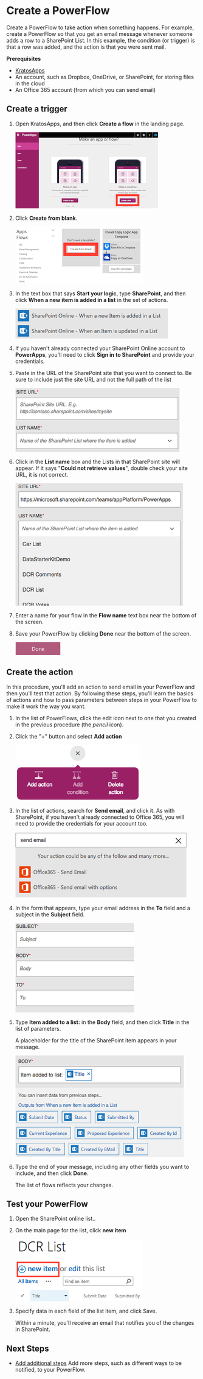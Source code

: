 <properties
    pageTitle="KratosApps tutorial: Create a PowerFlow"
    description="Create a PowerFlow to take action when one or more conditions are met. For example, get an email whenever someone adds a row to a Sharepoint list."
    services="kratosapps"
    authors="aftowen"
 />

<tags
   ms.service="kratosapps"
   ms.devlang="na"
   ms.topic="get-started-article"
   ms.tgt_pltfrm="na"
   ms.workload="na"
   ms.date="10/06/2015"
   ms.author="anneta"/>

# Create a PowerFlow #
Create a PowerFlow to take action when something happens. For example, create a PowerFlow so that you get an email message whenever someone adds a row to a SharePoint List. In this example, the condition (or trigger) is that a row was added, and the action is that you were sent mail.

**Prerequisites**

- [KratosApps](https://www.kratosapps.com/)
- An account, such as Dropbox, OneDrive, or SharePoint, for storing files in the cloud
- An Office 365 account (from which you can send email)

## Create a trigger

1. Open KratosApps, and then click **Create a flow** in the landing page.

    ![Click Flows on the right](./media/get-started-powerflow/landingpage.png)

3. Click **Create from blank**.

    ![Create a PowerFlow from blank](./media/get-started-powerflow/gallery.png)

4. In the text box that says **Start your logic**, type **SharePoint**, and then click **When a new item is added in a list** in the set of actions.

    ![Sharepoint triggers](./media/get-started-powerflow/add-sp-data.png)

5. If you haven't already connected your SharePoint Online account to **PowerApps**, you'll need to click **Sign in to SharePoint** and provide your credentials. 

6. Paste in the URL of the SharePoint site that you want to connect to. Be sure to include just the site URL and not the full path of the list

    ![Enter site](./media/get-started-powerflow/enter-site.png)

7. Click in the **List name** box and the Lists in that SharePoint site will appear. If it says "**Could not retrieve values**", double check your site URL, it is not correct.

    ![SharePoint lists](./media/get-started-powerflow/select-list.png)

8. Enter a name for your flow in the **Flow name** text box near the bottom of the screen. 

7. Save your PowerFlow by clicking **Done** near the bottom of the screen.

    ![Click the done button](./media/get-started-powerflow/done2.png)

## Create the action ##
In this procedure, you'll add an action to send email in your PowerFlow and then you'll test that action. By following these steps, you'll learn the basics of actions and how to pass parameters between steps in your PowerFlow to make it work the way you want.

1. In the list of PowerFlows, click the edit icon next to one that you created in the previous procedure (the *pencil* icon).

2. Click the "+" button and select **Add action**

    ![Add action](./media/get-started-powerflow/addaction.png)

2. In the list of actions, search for **Send email**, and click it. As with SharePoint, if you haven't already connected to Office 365, you will need to provide the credentials for your account too.

    ![List of actions](./media/get-started-powerflow/send_email.png)

4. In the form that appears, type your email address in the **To** field and a subject in the **Subject** field.

    ![The list of parameters](./media/get-started-powerflow/listfields2.png)

5. Type **Item added to a list:** in the **Body** field, and then click **Title** in the list of parameters.

    A placeholder for the title of the SharePoint item appears in your message.

    ![Token added to the field](./media/get-started-powerflow/message-token2.png)

4. Type the end of your message, including any other fields you want to include, and then click **Done**.

    The list of flows reflects your changes.

## Test your PowerFlow ##

1. Open the SharePoint online list..
2. On the main page for the list, click **new item**

    ![Adding a row](./media/get-started-powerflow/addrow.png)

3. Specify data in each field of the list item, and click Save.

    Within a minute, you'll receive an email that notifies you of the changes in SharePoint.

## Next Steps ##

- [Add additional steps](advanced-parameters-powerflow.md) Add more steps, such as different ways to be notified, to your PowerFlow.